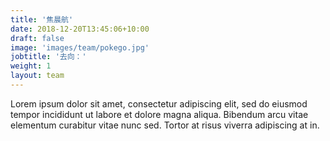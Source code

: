 ```yaml
---
title: '焦晨航'
date: 2018-12-20T13:45:06+10:00
draft: false
image: 'images/team/pokego.jpg'
jobtitle: '去向：'
weight: 1
layout: team
---
```


Lorem ipsum dolor sit amet, consectetur adipiscing elit, sed do eiusmod tempor incididunt ut labore et dolore magna aliqua. Bibendum arcu vitae elementum curabitur vitae nunc sed. Tortor at risus viverra adipiscing at in.
